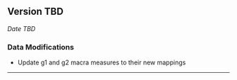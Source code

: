 
## Version TBD
_Date TBD_

### Data Modifications
* Update g1 and g2 macra measures to their new mappings

---

